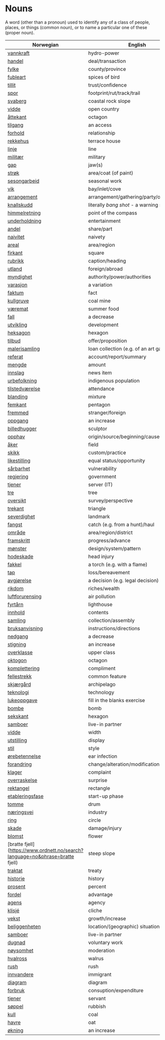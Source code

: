 # Nouns

A word (other than a pronoun) used to identify any of a class of people, places, or things (common noun), or to name a particular one of these (proper noun).

| Norwegian | English | Gender |
| --- | --- | --- |
| [vannkraft](https://www.ordnett.no/search?language=no&phrase=vannkraft) | hydro-power | m |
| [handel](https://www.ordnett.no/search?language=no&phrase=handel) | deal/transaction | m |
| [fylke](https://www.ordnett.no/search?language=no&phrase=fylke) | county/province | i |
| [fubleart](https://www.ordnett.no/search?language=no&phrase=fubleart) | spices of bird | m/f |
| [tillit](https://www.ordnett.no/search?language=no&phrase=tillit) | trust/confidence | m |
| [spor](https://www.ordnett.no/search?language=no&phrase=spor) | footprint/rut/track/trail | i |
| [svaberg](https://www.ordnett.no/search?language=no&phrase=svaberg) | coastal rock slope | i |
| [vidde](https://www.ordnett.no/search?language=no&phrase=vidde) | open country | m |
| [åttekant](https://www.ordnett.no/search?language=no&phrase=åttekant) | octagon | m |
| [tilgang](https://www.ordnett.no/search?language=no&phrase=tilgang) | an access | i |
| [forhold](https://www.ordnett.no/search?language=no&phrase=forhold) | relationship | i |
| [rekkehus](https://www.ordnett.no/search?language=no&phrase=rekkehus) | terrace house | i |
| [linje](https://www.ordnett.no/search?language=no&phrase=linje) | line | m |
| [militær](https://www.ordnett.no/search?language=no&phrase=militær) | military | m |
| [gap](https://www.ordnett.no/search?language=no&phrase=gap) | jaw(s) | m |
| [strøk](https://www.ordnett.no/search?language=no&phrase=strøk) | area/coat (of paint) | i |
| [sesongarbeid](https://www.ordnett.no/search?language=no&phrase=sesongarbeid) | seasonal work | i |
| [vik](https://www.ordnett.no/search?language=no&phrase=vik) | bay/inlet/cove | m |
| [arrangement](https://www.ordnett.no/search?language=no&phrase=arrangement) | arrangement/gathering/party/organisation | i |
| [knallskudd](https://www.ordnett.no/search?language=no&phrase=knallskudd) | literally _bang shot_ - a warning shot gun | i |
| [himmelretning](https://www.ordnett.no/search?language=no&phrase=himmelretning) | point of the compass | m |
| [underholdning](https://www.ordnett.no/search?language=no&phrase=underholdning) | entertainment | m |
| [andel](https://www.ordnett.no/search?language=no&phrase=andel) | share/part | m |
| [naivitet](https://www.ordnett.no/search?language=no&phrase=naivitet) | naivety | m |
| [areal](https://www.ordnett.no/search?language=no&phrase=areal) | area/region | i |
| [firkant](https://www.ordnett.no/search?language=no&phrase=firkant) | square | m |
| [rubrikk](https://www.ordnett.no/search?language=no&phrase=rubrikk) | caption/heading | m |
| [utland](https://www.ordnett.no/search?language=no&phrase=utland) | foreign/abroad | m |
| [myndighet](https://www.ordnett.no/search?language=no&phrase=myndighet) | authority/power/authorities | m |
| [varasjon](https://www.ordnett.no/search?language=no&phrase=varasjon) | a variation | m |
| [faktum](https://www.ordnett.no/search?language=no&phrase=faktum) | fact | i |
| [kullgruve](https://www.ordnett.no/search?language=no&phrase=kullgruve) | coal mine | m |
| [væremat](https://www.ordnett.no/search?language=no&phrase=væremat) | summer food | m |
| [fall](https://www.ordnett.no/search?language=no&phrase=fall) | a decrease | i |
| [utvikling](https://www.ordnett.no/search?language=no&phrase=utvikling) | development | m |
| [heksagon](https://www.ordnett.no/search?language=no&phrase=heksagon) | hexagon | m |
| [tilbud](https://www.ordnett.no/search?language=no&phrase=tilbud) | offer/proposition | i |
| [malerisamling](https://www.ordnett.no/search?language=no&phrase=malerisamling) | loan collection (e.g. of an art gallery) | m |
| [referat](https://www.ordnett.no/search?language=no&phrase=referat) | account/report/summary | i |
| [mengde](https://www.ordnett.no/search?language=no&phrase=mengde) | amount | m |
| [innslag](https://www.ordnett.no/search?language=no&phrase=innslag) | news item | i |
| [urbefolkning](https://www.ordnett.no/search?language=no&phrase=urbefolkning) | indigenous population | m |
| [tilstedværelse](https://www.ordnett.no/search?language=no&phrase=tilstedværelse) | attendance | i |
| [blanding](https://www.ordnett.no/search?language=no&phrase=blanding) | mixture | m |
| [femkant](https://www.ordnett.no/search?language=no&phrase=femkant) | pentagon | m |
| [fremmed](https://www.ordnett.no/search?language=no&phrase=fremmed) | stranger/foreign | m |
| [oppgang](https://www.ordnett.no/search?language=no&phrase=oppgang) | an increase | m |
| [billedhugger](https://www.ordnett.no/search?language=no&phrase=billedhugger) | sculptor | m |
| [opphav](https://www.ordnett.no/search?language=no&phrase=opphav) | origin/source/beginning/cause | i |
| [åker](https://www.ordnett.no/search?language=no&phrase=åker) | field | m |
| [skikk](https://www.ordnett.no/search?language=no&phrase=skikk) | custom/practice | m |
| [likestilling](https://www.ordnett.no/search?language=no&phrase=likestilling) | equal status/opportunity | m |
| [sårbarhet](https://www.ordnett.no/search?language=no&phrase=sårbarhet) | vulnerability | m |
| [regjering](https://www.ordnett.no/search?language=no&phrase=regjering) | government | m |
| [tjener](https://www.ordnett.no/search?language=no&phrase=tjener) | server (IT) | m |
| [tre](https://www.ordnett.no/search?language=no&phrase=tre) | tree | i |
| [oversikt](https://www.ordnett.no/search?language=no&phrase=oversikt) | survey/perspective | m |
| [trekant](https://www.ordnett.no/search?language=no&phrase=trekant) | triangle | m |
| [severdighet](https://www.ordnett.no/search?language=no&phrase=severdighet) | landmark | m |
| [fangst](https://www.ordnett.no/search?language=no&phrase=fangst) | catch (e.g. from a hunt)/haul | m |
| [område](https://www.ordnett.no/search?language=no&phrase=område) | area/region/district | i |
| [framskritt](https://www.ordnett.no/search?language=no&phrase=framskritt) | progress/advance | i |
| [mønster](https://www.ordnett.no/search?language=no&phrase=mønster) | design/system/pattern | i |
| [hodeskade](https://www.ordnett.no/search?language=no&phrase=hodeskade) | head injury | m |
| [fakkel](https://www.ordnett.no/search?language=no&phrase=fakkel) | a torch (e.g. with a flame) | m |
| [tap](https://www.ordnett.no/search?language=no&phrase=tap) | loss/bereavement | i |
| [avgjørelse](https://www.ordnett.no/search?language=no&phrase=avgjørelse) | a decision (e.g. legal decision) | m |
| [rikdom](https://www.ordnett.no/search?language=no&phrase=rikdom) | riches/wealth | m |
| [luftforurensing](https://www.ordnett.no/search?language=no&phrase=luftforurensing) | air pollution | m |
| [fyrtårn](https://www.ordnett.no/search?language=no&phrase=fyrtårn) | lighthouse | i |
| [innhold](https://www.ordnett.no/search?language=no&phrase=innhold) | contents | i |
| [samling](https://www.ordnett.no/search?language=no&phrase=samling) | collection/assembly | m |
| [bruksanvisning](https://www.ordnett.no/search?language=no&phrase=bruksanvisning) | instructions/directions | m |
| [nedgang](https://www.ordnett.no/search?language=no&phrase=nedgang) | a decrease | m |
| [stigning](https://www.ordnett.no/search?language=no&phrase=stigning) | an increase | m |
| [overklasse](https://www.ordnett.no/search?language=no&phrase=overklasse) | upper class | m |
| [oktogon](https://www.ordnett.no/search?language=no&phrase=oktogon) | octagon | m |
| [komplettering](https://www.ordnett.no/search?language=no&phrase=komplettering) | compliment | m |
| [fellestrekk](https://www.ordnett.no/search?language=no&phrase=fellestrekk) | common feature | i |
| [skjærgård](https://www.ordnett.no/search?language=no&phrase=skjærgård) | archipelago | m |
| [teknologi](https://www.ordnett.no/search?language=no&phrase=teknologi) | technology | m |
| [lukeoppgave](https://www.ordnett.no/search?language=no&phrase=lukeoppgave) | fill in the blanks exercise | m |
| [bombe](https://www.ordnett.no/search?language=no&phrase=bombe) | bomb | m |
| [sekskant](https://www.ordnett.no/search?language=no&phrase=sekskant) | hexagon | m |
| [samboer](https://www.ordnett.no/search?language=no&phrase=samboer) | live-in partner | m |
| [vidde](https://www.ordnett.no/search?language=no&phrase=vidde) | width | m/f |
| [utstilling](https://www.ordnett.no/search?language=no&phrase=utstilling) | display | m |
| [stil](https://www.ordnett.no/search?language=no&phrase=stil) | style | m |
| [ørebetennelse](https://www.ordnett.no/search?language=no&phrase=ørebetennelse) | ear infection | m |
| [forandring](https://www.ordnett.no/search?language=no&phrase=forandring) | change/alteration/modification | m |
| [klager](https://www.ordnett.no/search?language=no&phrase=klager) | complaint | m |
| [overraskelse](https://www.ordnett.no/search?language=no&phrase=overraskelse) | surprise | m |
| [rektangel](https://www.ordnett.no/search?language=no&phrase=rektangel) | rectangle | i |
| [etableringsfase](https://www.ordnett.no/search?language=no&phrase=etableringsfase) | start-up phase | m |
| [tomme](https://www.ordnett.no/search?language=no&phrase=tomme) | drum | m |
| [næringsvei](https://www.ordnett.no/search?language=no&phrase=næringsvei) | industry | m |
| [ring](https://www.ordnett.no/search?language=no&phrase=ring) | circle | m |
| [skade](https://www.ordnett.no/search?language=no&phrase=skade) | damage/injury | m |
| [blomst](https://www.ordnett.no/search?language=no&phrase=blomst) | flower | m |
| [bratte fjell](https://www.ordnett.no/search?language=no&phrase=bratte fjell) | steep slope | m |
| [traktat](https://www.ordnett.no/search?language=no&phrase=traktat) | treaty | m |
| [historie](https://www.ordnett.no/search?language=no&phrase=historie) | history | m/f |
| [prosent](https://www.ordnett.no/search?language=no&phrase=prosent) | percent | m |
| [fordel](https://www.ordnett.no/search?language=no&phrase=fordel) | advantage | m |
| [agens](https://www.ordnett.no/search?language=no&phrase=agens) | agency | m |
| [klisjé](https://www.ordnett.no/search?language=no&phrase=klisjé) | cliche | m |
| [vekst](https://www.ordnett.no/search?language=no&phrase=vekst) | growth/increase | m |
| [beliggenheten](https://www.ordnett.no/search?language=no&phrase=beliggenheten) | location/(geographic) situation | m/f |
| [samboer](https://www.ordnett.no/search?language=no&phrase=samboer) | live-in partner | m |
| [dugnad](https://www.ordnett.no/search?language=no&phrase=dugnad) | voluntary work | m |
| [nøysomhet](https://www.ordnett.no/search?language=no&phrase=nøysomhet) | moderation | m |
| [hvalross](https://www.ordnett.no/search?language=no&phrase=hvalross) | walrus | m |
| [rush](https://www.ordnett.no/search?language=no&phrase=rush) | rush | i |
| [innvandere](https://www.ordnett.no/search?language=no&phrase=innvandere) | immigrant | m |
| [diagram](https://www.ordnett.no/search?language=no&phrase=diagram) | diagram | i |
| [forbruk](https://www.ordnett.no/search?language=no&phrase=forbruk) | consuption/expenditure | i |
| [tjener](https://www.ordnett.no/search?language=no&phrase=tjener) | servant | m |
| [søppel](https://www.ordnett.no/search?language=no&phrase=søppel) | rubbish | i |
| [kull](https://www.ordnett.no/search?language=no&phrase=kull) | coal | i |
| [havre](https://www.ordnett.no/search?language=no&phrase=havre) | oat | m |
| [økning](https://www.ordnett.no/search?language=no&phrase=økning) | an increase | m |

